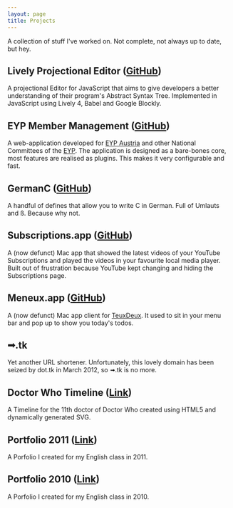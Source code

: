 ```yaml
---
layout: page
title: Projects
---
```


A collection of stuff I've worked on. Not complete, not always up to date, but hey.

## Lively Projectional Editor ([GitHub](https://github.com/LivelyKernel/lively4-projectional-editor))

A projectional Editor for JavaScript that aims to give developers a better understanding of their program's Abstract Syntax Tree. Implemented in JavaScript using Lively 4, Babel and Google Blockly.

## EYP Member Management ([GitHub](https://github.com/eyp-developers/eyp-member-database))

A web-application developed for [EYP Austria](http://www.eypaustria.org) and other National Committees of the [EYP](http://eyp.org). The application is designed as a bare-bones core, most features are realised as plugins. This makes it very configurable and fast.

## GermanC ([GitHub](https://github.com/davidrauch/GermanC))

A handful of defines that allow you to write C in German. Full of Umlauts and ß. Because why not.

## Subscriptions.app ([GitHub](https://github.com/davidrauch/Subscriptions))

A (now defunct) Mac app that showed the latest videos of your YouTube Subscriptions and played the videos in your favourite local media player. Built out of frustration because YouTube kept changing and hiding the Subscriptions page.

## Meneux.app ([GitHub](https://github.com/davidrauch/Meneux))

A (now defunct) Mac app client for [TeuxDeux](https://teuxdeux.com). It used to sit in your menu bar and pop up to show you today's todos.

## ➟.tk

Yet another URL shortener. Unfortunately, this lovely domain has been seized by dot.tk in March 2012, so ➟.tk is no more.


## Doctor Who Timeline ([Link](drwhotimeline/))

A Timeline for the 11th doctor of Doctor Who created using HTML5 and dynamically generated SVG.

## Portfolio 2011 ([Link](portfolio2011/))

A Porfolio I created for my English class in 2011.

## Portfolio 2010 ([Link](portfolio2010/))

A Porfolio I created for my English class in 2010.
